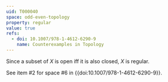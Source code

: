 ```yaml
---
uid: T000040
space: odd-even-topology
property: regular
value: true
refs:
  - doi: 10.1007/978-1-4612-6290-9 
    name: Counterexamples in Topology
---
```

Since a subset of $X$ is open iff it is also closed, $X$ is regular.

See item #2 for space #6 in {{doi:10.1007/978-1-4612-6290-9}}.
